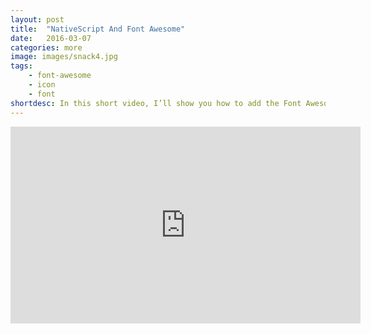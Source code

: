 ```yaml
---
layout: post
title:  "NativeScript And Font Awesome"
date:   2016-03-07
categories: more
image: images/snack4.jpg
tags: 
    - font-awesome
    - icon
    - font
shortdesc: In this short video, I’ll show you how to add the Font Awesome icon font to a NativeScript application, how to search for icons you need, and the right escape sequences to get those icons working in NativeScript.
---
```

<iframe width="560" height="315" src="https://www.youtube.com/embed/sKjJwsmng88" frameborder="0" allowfullscreen></iframe>